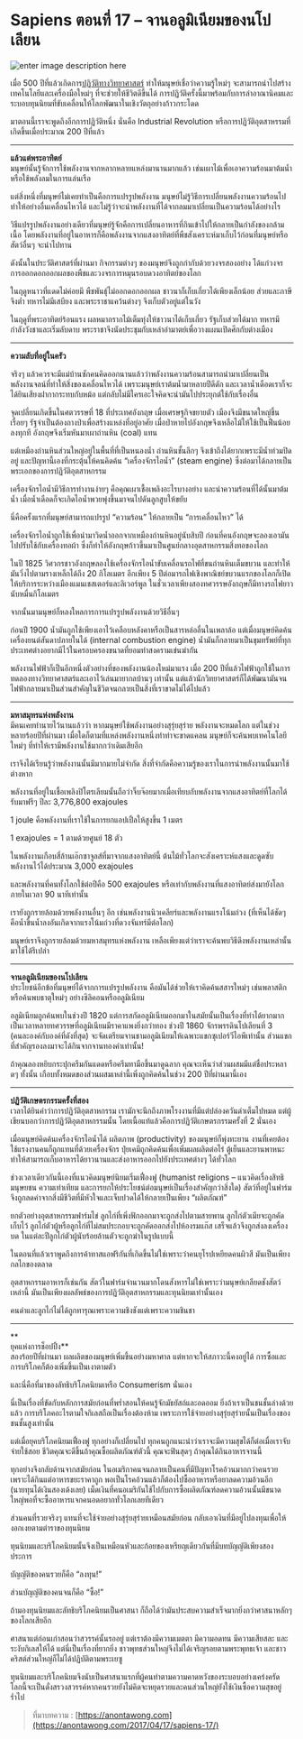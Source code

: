 # Sapiens ตอนที่ 17 – จานอลูมิเนียมของนโปเลียน

![enter image description here](https://anontawong.files.wordpress.com/2017/04/20170417_sapiens17.png?w=676)

เมื่อ 500 ปีที่แล้วเกิดการ[ปฏิวัติทางวิทยาศาสตร์](http://xn--500%20-u0txa0a6psa8exdc8cg9icd2c2quf3ae/)  ทำให้มนุษย์เชื่อว่าความรู้ใหม่ๆ จะสามารถนำไปสร้างเทคโนโลยีและเครื่องมือใหม่ๆ ที่จะช่วยให้ชีวิตดีขึ้นได้ การปฏิวัติครั้งนี้มาพร้อมกับการล่าอาณานิคมและระบอบทุนนิยมที่ขับเคลื่อนให้โลกพัฒนาในเชิงวัตถุอย่างก้าวกระโดด

มาตอนนี้เราจะพูดถึงอีกการปฏิวัติหนึ่ง นั่นคือ Industrial Revolution หรือการปฏิวัติอุตสาหรรมที่เกิดขึ้นเมื่อประมาณ 200 ปีที่แล้ว

----------

**แล้วแต่พระอาทิตย์**  
มนุษย์นั้นรู้จักการใช้พลังงานจากหลากหลายแหล่งมานานมากแล้ว เช่นเผาไม้เพื่อเอาความร้อนมาต้มน้ำ หรือใช้พลังลมในการแล่นเรือ

แต่สิ่งหนึ่งที่มนุษย์ไม่เคยทำเป็นคือการแปรรูปพลังงาน มนุษย์ไม่รู้วิธีการเปลี่ยนพลังงานความร้อนไปทำให้อย่างอื่นเคลื่อนไหวได้ และไม่รู้ว่าจะนำพลังงานที่ได้จากลมมาเปลี่ยนเป็นความร้อนได้อย่างไร

วิธีแปรรูปพลังงานอย่างเดียวที่มนุษย์รู้จักคือการเปลี่ยนอาหารที่กินเข้าไปให้กลายเป็นกำลังของกล้ามเนื้อ โดยพลังงานที่อยู่ในอาหารก็คือพลังงานจากแสงอาทิตย์ที่พืชสังเคราะห์มาเก็บไว้ก่อนที่มนุษย์หรือสัตว์อื่นๆ จะนำไปทาน

ดังนั้นในประวัติศาสตร์ที่ผ่านมา กิจกรรมต่างๆ ของมนุษย์จึงถูกกำกับด้วยวงจรสองอย่าง ได้แก่วงจรการออกดอกออกผลของพืชและวงจรการหมุนรอบดวงอาทิตย์ของโลก

ในฤดูหนาวที่แดดไม่ค่อยมี พืชพันธุ์ไม่ออกดอกออกผล ชาวนาก็เก็บเกี่ยวได้เพียงเล็กน้อย ส่วยและภาษีจึงต่ำ ทหารไม่มีเสบียง และพระราชาแคว้นต่างๆ จึงเก็บตัวอยู่แต่ในวัง

ในฤดูที่พระอาทิตย์ร้อนแรง ผลหมากรากไม้เต็มทุ่งให้ชาวนาได้เก็บเกี่ยว รัฐเก็บส่วยได้มาก ทหารมีกำลังวังชาและเริ่มลับดาบ พระราชาจึงนัดประชุมกับเหล่าอำมาตย์เพื่อวางแผนเปิดศึกกับต่างเมือง

----------

**ความลับที่อยู่ในครัว**

จริงๆ แล้วควรจะมีแม่บ้านซักคนคิดออกนานแล้วว่าพลังงานความร้อนสามารถนำมาเปลี่ยนเป็นพลังงานจลน์ที่ทำให้สิ่งของเคลื่อนไหวได้ เพราะมนุษย์เราต้มน้ำมาหลายปีดีดัก และเวลาน้ำเดือดเราก็จะได้ยินเสียงฝากากระทบกับหม้อ แต่กลับไม่มีใครเอะใจคิดจะนำมันไปประยุกต์ใช้กับเรื่องอื่น

จุดเปลี่ยนเกิดขึ้นในศตวรรษที่ 18 ที่ประเทศอังกฤษ เมื่อเศรษฐกิจขยายตัว เมืองจึงมีขนาดใหญ่ขึ้นเรื่อยๆ รัฐจำเป็นต้องถางป่าเพื่อสร้างแหล่งที่อยู่อาศัย เมื่อป่าหายไปอังกฤษจึงเหลือไม้ให้ใช้เป็นฟืนน้อยลงทุกที อังกฤษจึงเริ่มหันมาเผาถ่านหิน (coal) แทน

แต่เหมืองถ่านหินส่วนใหญ่อยู่ในพื้นที่ที่เป็นหนองน้ำ ถ่านหินชั้นลึกๆ จึงเข้าถึงได้ยากเพราะมีน้ำท่วมปิดอยู่ และปัญหานี้เองที่กระตุ้นให้คนคิดค้น “เครื่องจักรไอน้ำ” (steam engine) ซึ่งต่อมาได้กลายเป็นพระเอกของการปฏิวัติอุตสาหกรรม

เครื่องจักรไอน้ำมีวิธีการทำงานง่ายๆ คือคุณเผาเชื้อเพลิงอะไรบางอย่าง และนำความร้อนที่ได้นั้นมาต้มน้ำ เมื่อน้ำเดือดก็จะเกิดไอน้ำพวยพุ่งขึ้นมาจนไปดันลูกสูบให้ขยับ

นี่คือครั้งแรกที่มนุษย์สามารถแปรรูป “ความร้อน” ให้กลายเป็น “การเคลื่อนไหว” ได้

เครื่องจักรไอน้ำถูกใช้เพื่อนำมาวิดน้ำออกจากเหมืองถ่านหินอยู่นับสิบปี ก่อนที่คนอังกฤษจะลองเอามันไปปรับใช้กับเครื่องทอผ้า ซึ่งก็ทำให้อังกฤษก้าวขึ้นมาเป็นศูนย์กลางอุตสาหกรรมสิ่งทอของโลก

ในปี 1825 วิศวกรชาวอังกฤษลองใช้เครื่องจักรไอน้ำขับเคลื่อนรถไฟที่ขนถ่านหินเต็มขบวน และทำให้มันวิ่งไปตามรางเหล็กได้ถึง 20 กิโลเมตร อีกเพียง 5 ปีต่อมารถไฟเชิงพาณิชย์ขบวนแรกของโลกก็เปิดให้บริการระหว่างเมืองแมนเชสเตอร์และลิเวอร์พูล ในชั่วเวลาเพียงสองทศวรรษอังกฤษก็มีทางรถไฟยาวนับหมื่นกิโลเมตร

จากนั้นมามนุษย์ก็หลงใหลการการแปรรูปพลังงานด้วยวิธีอื่นๆ

ก่อนปี 1900 น้ำมันถูกใช้เพียงเอาไว้เคลือบหลังคาหรือเป็นสารหล่อลื่นในเพลาล้อ แต่เมื่อมนุษย์คิดค้นเครื่องยนต์สันดาปภายในได้ (internal combustion engine) น้ำมันก็กลายมาเป็นขุมทรัพย์ที่ทุกประเทศต่างอยากมีไว้ในครอบครองขนาดที่ยอมทำสงครามเข่นฆ่ากัน

พลังงานไฟฟ้าก็เป็นอีกหนึ่งตัวอย่างที่ของพลังงานน้องใหม่มาแรง เมื่อ 200 ปีที่แล้วไฟฟ้าถูกใช้ในการทดลองทางวิทยาศาสตร์และเอาไว้เล่นมายากลบ้านๆ เท่านั้น แต่แล้วนักวิทยาศาสตร์ก็ได้พัฒนามันจนไฟฟ้ากลายมาเป็นส่วนสำคัญในชีวิตจนกลายเป็นสิ่งที่เราขาดไม่ได้ไปแล้ว

----------

**มหาสมุทรแห่งพลังงาน**  
มีคนเคยทำนายไว้นานแล้วว่า หากมนุษย์ใช้พลังงานอย่างสุรุ่ยสุร่าย พลังงานจะหมดโลก แต่ในช่วงหลายร้อยปีที่ผ่านมา เมื่อใดก็ตามที่แหล่งพลังงานหนึ่งทำท่าจะขาดแคลน มนุษย์ก็จะค้นพบเทคโนโลยีใหม่ๆ ที่ทำให้เรามีพลังงานใช้มากกว่าเดิมเสียอีก

เราจึงได้เรียนรู้ว่าพลังงานนั้นมีมากมายไม่จำกัด สิ่งที่จำกัดคือความรู้ของเราในการนำพลังงานนั้นมาใช้ต่างหาก

พลังงานที่อยู่ในเชื้อเพลิงปิโตรเลียมนั้นถือว่าจิ๊บจ๊อยมากเมื่อเทียบกับพลังงานจากแสงอาทิตย์ที่โลกได้รับมาฟรีๆ ปีละ 3,776,800 exajoules

1 joule คือพลังงานที่เราใช้ในการยกแอปเปิ้ลให้สูงขึ้น 1 เมตร

1 exajoules = 1 ตามด้วยศูนย์ 18 ตัว

ในพลังงานเกือบสี่ล้านเอ๊กซาจูลส์ที่มาจากแสงอาทิตย์นี้ ต้นไม้ทั่วโลกจะสังเคราะห์แสงและดูดซับพลังงานไว้ได้ประมาณ 3,000 exajoules

และพลังงานที่คนทั้งโลกใช้ต่อปีคือ 500 exajoules หรือเท่ากับพลังงานที่แสงอาทิตย์ส่งมายังโลกภายในเวลา 90 นาทีเท่านั้น

เรายังถูกรายล้อมด้วยพลังงานอื่นๆ อีก เช่นพลังงานนิวเคลียร์และพลังงานแรงโน้มถ่วง (ที่เห็นได้ชัดๆ คือน้ำขึ้นน้ำลงอันเกิดจากแรงโน้มถ่วงที่ดวงจันทร์มีต่อโลก)

มนุษย์เราจึงถูกรายล้อมด้วยมหาสมุทรแห่งพลังงาน เหลือเพียงแต่ว่าเราจะค้นพบวิธีดึงพลังงานเหล่านั้นมาใช้ได้รึเปล่า

----------

**จานอลูมิเนียมของนโปเลียน**  
ประโยชน์อีกข้อที่มนุษย์ได้จากการแปรรูปพลังงาน คือมันได้ช่วยให้เราคิดค้นสสารใหม่ๆ เช่นพลาสติก หรือค้นพบธาตุใหม่ๆ อย่างซิลิคอนหรืออลูมิเนียม

อลูมิเนียมถูกค้นพบในช่วงปี 1820 แต่การสกัดอลูมิเนียมออกมาในสมัยนั้นเป็นเรื่องที่ทำได้ยากมาก เป็นเวลาหลายทศวรรษที่อลูมิเนียมมีราคาแพงยิ่งกว่าทอง ช่วงปี 1860 จักรพรรดินโปเลียนที่ 3 (คนละองค์กับองค์ที่ดังที่สุด) จะจัดเตรียมจานชามอลูมิเนียมให้เฉพาะแขกซุเปอร์วีไอพีเท่านั้น ส่วนแขกที่สำคัญรองลงมาจะได้กินจากจานทองคำเท่านั้น!

ถ้าคุณลองหยิบกระปุกครีมกันแดดหรือครีมทามือขึ้นมาดูฉลาก คุณจะเห็นว่าส่วนผสมมีแต่ชื่อประหลาดๆ ทั้งนั้น เกือบทั้งหมดของส่วนผสมเหล่านี้เพิ่งถูกคิดค้นในช่วง 200 ปีที่ผ่านมานี้เอง

----------

**ปฏิวัติเกษตรกรรมครั้งที่สอง**  
เวลาได้ยินคำว่าการปฏิวัติอุตสาหกรรม เรามักจะนึกถึงภาพโรงงานที่มีแต่ปล่องควันดำเต็มไปหมด แต่ผู้เขียนบอกว่าการปฏิวัติอุตสาหกรรมนั้น โดยเนื้อแท้แล้วคือการปฏิวัติเกษตรกรรมครั้งที่ 2 นั่นเอง

เมื่อมนุษย์คิดค้นเครื่องจักรไอน้ำได้ ผลิตภาพ (productivity) ของมนุษย์ก็พุ่งทะยาน งานที่เคยต้องใช้แรงงานคนก็ถูกแทนที่ด้วยเครื่องจักร ปุ๋ยเคมีถูกคิดค้นเพื่อเพิ่มผลผลิตต่อไร่ ตู้เย็นและยานพาหนะทำให้สามารถเก็บอาหารได้ยาวนานและส่งอาหารออกไปยังประเทศต่างๆ ได้ทั่วโลก

ช่วงเวลาเดียวกันนี้เองที่แนวคิดมนุษย์นิยมเริ่มเฟื่องฟู (humanist religions – แนวคิดเรื่องสิทธิมนุษยชน ความเท่าเทียม และการยกให้ประโยชน์ต่อมนุษย์เป็นเรื่องสำคัญกว่าสิ่งใด) สัตว์ที่อยู่ในฟาร์มจึงถูกลดค่าจากสิ่งมีชีวิตที่มีหัวใจและเจ็บปวดได้ให้กลายเป็นเพียง “ผลิตภัณฑ์”

ยกตัวอย่างอุตสาหกรรมฟาร์มไข่ ลูกไก่ที่เพิ่งฟักออกมาจะถูกส่งไปตามสายพาน ลูกไก่ตัวเมียจะถูกคัดเก็บไว้ ลูกไก่ตัวผู้หรือลูกไก่ที่ไม่สมประกอบจะถูกคัดออกส่งไปห้องรมแก๊ส เสร็จแล้วจึงถูกส่งลงเครื่องบด ในแต่ละปีลูกไก่ตัวผู้นับร้อยล้านตัวจะถูกฆ่าในรูปแบบนี้

ในตอนที่แล้วเราพูดถึงการค้าทาสแอฟริกันที่เกิดขึ้นไม่ใช่เพราะว่าคนยุโรปเหยียดคนผิวสี มันเป็นเพียงกลไกของตลาด

อุตสาหกรรมอาหารก็เช่นกัน สัตว์ในฟาร์มจำนวนมากโดนสังหารไม่ใช่เพราะว่ามนุษย์เกลียดชังสัตว์เหล่านี้ มันเป็นเพียงผลลัพธ์ของการปฏิวัติอุตสาหกรรมและทุนนิยมเท่านั้นเอง

คนดำและลูกไก่ไม่ได้ถูกทารุณเพราะความชิงชังแต่เพราะความชินชา

----------

**  
ยุคแห่งการช็อปปิ้ง**  
สองร้อยปีที่ผ่านมา ผลผลิตของมนุษย์เพิ่มขึ้นอย่างมหาศาล แต่หากจะให้สภาวะนี้คงอยู่ได้ การซื้อและการบริโภคก็ต้องเพิ่มขึ้นเป็นเงาตามตัว

และนี่คือที่มาของลัทธิบริโภคนิยมเหรือ Consumerism นั่นเอง

นี่เป็นเรื่องที่ขัดกับหลักการสมัยก่อนที่พร่ำสอนให้คนรู้จักมัธยัสถ์และอดออม ยิ่งถ้าเราเป็นชนชั้นล่างด้วยแล้ว การบริโภคอะไรตามใจกิเลสถือเป็นเรื่องต้องห้าม เพราะการใช้จ่ายอย่างสุรุ่ยสุร่ายนั้นเป็นเรื่องของชนชั้นสูงเท่านั้น

แต่เมื่อยุคบริโภคนิยมเฟื่องฟู ทุกอย่างก็เปลี่ยนไป ทุกคนถูกแนะนำว่าเราจะมีความสุขได้ก็ต่อเมื่อเราจับจ่ายใช้สอย ชีวิตคุณจะดีขึ้นถ้าคุณซื้อผลิตภัณฑ์ตัวนี้ คุณจะฟินสุดๆ ถ้าคุณได้กินอาหารจานนี้

ทุกอย่างจึงกลับด้านจากสมัยก่อน ในอเมริกาคนจนกลายเป็นคนที่มีปัญหาโรคอ้วนมากกว่าคนรวยเพราะได้กินแต่อาหารขยะราคาถูก พอเป็นโรคอ้วนแล้วก็ต้องไปซื้ออาหารหรือยาลดความอ้วนอีก (นายทุนได้เงินสองเด้งเลย) เม็ดเงินที่คนอเมริกันใช้ไปกับการซื้อผลิตภัณฑ์ลดความอ้วนนั้นมีขนาดใหญ่พอที่จะซื้ออาหารแจกคนอดอยากทั่วโลกเลยทีเดียว

ส่วนคนที่รวยจริงๆ แทนที่จะใช้จ่ายอย่างสุรุ่ยสุร่ายเหมือนสมัยก่อน กลับเอาเงินที่มีอยู่ไปลงทุนเพื่อให้งอกเงยตามตำราของทุนนิยม

ทุนนิยมและบริโภคนิยมนั้นจึงเป็นเหมือนหัวและก้อยของเหรียญเดียวกันที่มีบทบัญญัติเพียงสองประการ

บัญญัติของคนรวยก็คือ “ลงทุน!”

ส่วนบัญญัติของคนจนก็คือ “ซื้อ!”

ถ้ามองทุนนิยมและลัทธิบริโภคนิยมเป็นศาสนา ก็ถือได้ว่ามันประสบความสำเร็จมากยิ่งกว่าศาสนาหลักๆ ของโลกเสียอีก

ศาสนาแต่ก่อนเก่าสอนว่าสวรรค์นั้นรออยู่ แต่เราต้องมีความเมตตา มีความอดทน มีความเสียสละ และระงับกิเลสให้ได้ แต่นี่เป็นเรื่องที่ยากยิ่ง ชาวพุทธส่วนใหญ่จึงไม่ได้เจริญรอยตามพระพุทธเจ้า และชาวคริสต์ส่วนใหญ่ก็ไม่ได้ปฏิบัติตามพระเยซู

ทุนนิยมและบริโภคนิยมจึงนับเป็นศาสนาแรกที่ผู้คนทำตามความคาดหวังของระบอบอย่างเคร่งครัด โลกนี้จะเป็นดั่งสรวงสวรรค์หากคนรวยยังไม่คิดจะหยุดรวยและคนส่วนใหญ่ยังใช้เงินซื้อความสุขอยู่ร่ำไป

> ที่มาบทความ : [https://anontawong.com](https://anontawong.com/2017/04/17/sapiens-17/)
<!--stackedit_data:
eyJoaXN0b3J5IjpbMTY0OTQ0MjE3Ml19
-->